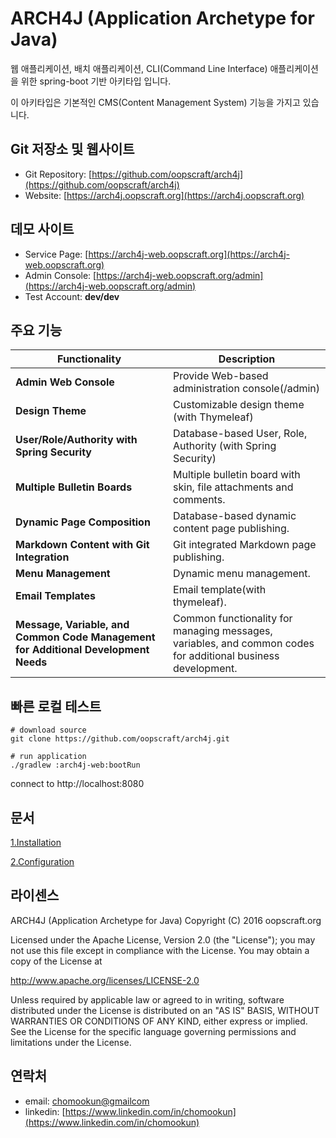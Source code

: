 # ARCH4J (Application Archetype for Java) 

웹 애플리케이션, 배치 애플리케이션, CLI(Command Line Interface) 애플리케이션을 위한 spring-boot 기반 아키타입 입니다.

이 아키타입은 기본적인 CMS(Content Management System) 기능을 가지고 있습니다.


## Git 저장소 및 웹사이트

* Git Repository: [https://github.com/oopscraft/arch4j](https://github.com/oopscraft/arch4j)
* Website: [https://arch4j.oopscraft.org](https://arch4j.oopscraft.org)

## 데모 사이트

* Service Page: [https://arch4j-web.oopscraft.org](https://arch4j-web.oopscraft.org)
* Admin Console: [https://arch4j-web.oopscraft.org/admin](https://arch4j-web.oopscraft.org/admin)
* Test Account: **dev/dev**

## 주요 기능

| Functionality                                                                      | Description                                                                                                  |
|------------------------------------------------------------------------------------|--------------------------------------------------------------------------------------------------------------|
| **Admin Web Console**                                                              | Provide Web-based administration console(/admin)                                                             |
| **Design Theme**                                                                   | Customizable design theme (with Thymeleaf)                                                                   |
| **User/Role/Authority with Spring Security**                                       | Database-based User, Role, Authority (with Spring Security)                                                  |
| **Multiple Bulletin Boards**                                                       | Multiple bulletin board with skin, file attachments and comments.                                            |
| **Dynamic Page Composition**                                                       | Database-based dynamic content page publishing.                                                              |
| **Markdown Content with Git Integration**                                          | Git integrated Markdown page publishing.                                                                     |
| **Menu Management**                                                                | Dynamic menu management.                                                                                     |
| **Email Templates**                                                                | Email template(with thymeleaf).                                                                              |
| **Message, Variable, and Common Code Management for Additional Development Needs** | Common functionality for managing messages, variables, and common codes for additional business development. |


## 빠른 로컬 테스트

```shell
# download source
git clone https://github.com/oopscraft/arch4j.git

# run application
./gradlew :arch4j-web:bootRun

```
connect to http://localhost:8080


## 문서

[1.Installation](doc/01.installation/index.md)

[2.Configuration](doc/02.configuration/index.md)


## 라이센스

ARCH4J (Application Archetype for Java)
Copyright (C) 2016 oopscraft.org

Licensed under the Apache License, Version 2.0 (the "License");
you may not use this file except in compliance with the License.
You may obtain a copy of the License at

http://www.apache.org/licenses/LICENSE-2.0

Unless required by applicable law or agreed to in writing, software
distributed under the License is distributed on an "AS IS" BASIS,
WITHOUT WARRANTIES OR CONDITIONS OF ANY KIND, either express or implied.
See the License for the specific language governing permissions and
limitations under the License.


## 연락처
* email: [chomookun@gmailcom](mailto:chomookun@gmail.com)
* linkedin: [https://www.linkedin.com/in/chomookun](https://www.linkedin.com/in/chomookun)
